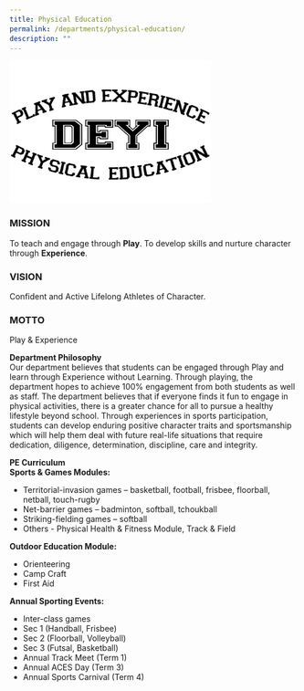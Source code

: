 ```yaml
---
title: Physical Education
permalink: /departments/physical-education/
description: ""
---
```

<img src="/images/Play%20and%20Experience%20-%20Deyi%20PE.png" 
    style="width:70%">

### MISSION
To teach and engage through **Play**. To develop skills and nurture character through **Experience**.  
  
### VISION
Confident and Active Lifelong Athletes of Character.  

### MOTTO
Play & Experience

**Department Philosophy** <br>
Our department believes that students can be engaged through Play and learn through Experience without Learning. Through playing, the department hopes to achieve 100% engagement from both students as well as staff. The department believes that if everyone finds it fun to engage in physical activities, there is a greater chance for all to pursue a healthy lifestyle beyond school. Through experiences in sports participation, students can develop enduring positive character traits and sportsmanship which will help them deal with future real-life situations that require dedication, diligence, determination, discipline, care and integrity.  
  
  
**PE Curriculum** <Br> 
**Sports & Games Modules:**  
* Territorial-invasion games – basketball, football, frisbee, floorball, netball, touch-rugby
* Net-barrier games – badminton, softball, tchoukball
* Striking-fielding games – softball
* Others - Physical Health & Fitness Module, Track & Field
  
**Outdoor Education Module:**  
* Orienteering
* Camp Craft
* First Aid

**Annual Sporting Events:** 
* Inter-class games
* Sec 1 (Handball, Frisbee)
* Sec 2 (Floorball, Volleyball)
* Sec 3 (Futsal, Basketball)
* Annual Track Meet (Term 1)
* Annual ACES Day (Term 3)
* Annual Sports Carnival (Term 4)